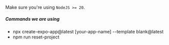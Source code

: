 Make sure you're using `NodeJS >= 20`.

##### Commands we are using

- npx create-expo-app@latest [your-app-name] --template blank@latest
- npm run reset-project